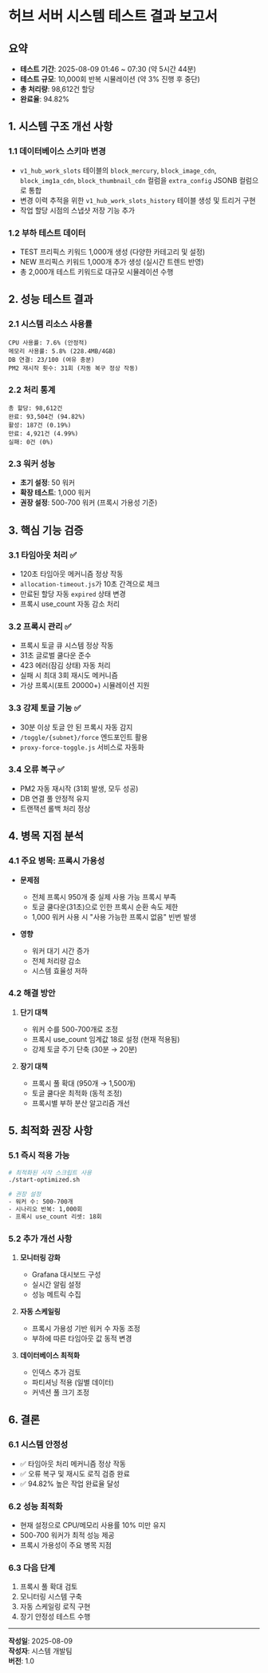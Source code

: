 # 허브 서버 시스템 테스트 결과 보고서

## 요약
- **테스트 기간**: 2025-08-09 01:46 ~ 07:30 (약 5시간 44분)
- **테스트 규모**: 10,000회 반복 시뮬레이션 (약 3% 진행 후 중단)
- **총 처리량**: 98,612건 할당
- **완료율**: 94.82%

## 1. 시스템 구조 개선 사항

### 1.1 데이터베이스 스키마 변경
- `v1_hub_work_slots` 테이블의 `block_mercury`, `block_image_cdn`, `block_img1a_cdn`, `block_thumbnail_cdn` 컬럼을 `extra_config` JSONB 컬럼으로 통합
- 변경 이력 추적을 위한 `v1_hub_work_slots_history` 테이블 생성 및 트리거 구현
- 작업 할당 시점의 스냅샷 저장 기능 추가

### 1.2 부하 테스트 데이터
- TEST 프리픽스 키워드 1,000개 생성 (다양한 카테고리 및 설정)
- NEW 프리픽스 키워드 1,000개 추가 생성 (실시간 트렌드 반영)
- 총 2,000개 테스트 키워드로 대규모 시뮬레이션 수행

## 2. 성능 테스트 결과

### 2.1 시스템 리소스 사용률
```
CPU 사용률: 7.6% (안정적)
메모리 사용률: 5.8% (228.4MB/4GB)
DB 연결: 23/100 (여유 충분)
PM2 재시작 횟수: 31회 (자동 복구 정상 작동)
```

### 2.2 처리 통계
```
총 할당: 98,612건
완료: 93,504건 (94.82%)
활성: 187건 (0.19%)
만료: 4,921건 (4.99%)
실패: 0건 (0%)
```

### 2.3 워커 성능
- **초기 설정**: 50 워커
- **확장 테스트**: 1,000 워커
- **권장 설정**: 500-700 워커 (프록시 가용성 기준)

## 3. 핵심 기능 검증

### 3.1 타임아웃 처리 ✅
- 120초 타임아웃 메커니즘 정상 작동
- `allocation-timeout.js`가 10초 간격으로 체크
- 만료된 할당 자동 `expired` 상태 변경
- 프록시 use_count 자동 감소 처리

### 3.2 프록시 관리 ✅
- 프록시 토글 큐 시스템 정상 작동
- 31초 글로벌 쿨다운 준수
- 423 에러(잠김 상태) 자동 처리
- 실패 시 최대 3회 재시도 메커니즘
- 가상 프록시(포트 20000+) 시뮬레이션 지원

### 3.3 강제 토글 기능 ✅
- 30분 이상 토글 안 된 프록시 자동 감지
- `/toggle/{subnet}/force` 엔드포인트 활용
- `proxy-force-toggle.js` 서비스로 자동화

### 3.4 오류 복구 ✅
- PM2 자동 재시작 (31회 발생, 모두 성공)
- DB 연결 풀 안정적 유지
- 트랜잭션 롤백 처리 정상

## 4. 병목 지점 분석

### 4.1 주요 병목: 프록시 가용성
- **문제점**
  - 전체 프록시 950개 중 실제 사용 가능 프록시 부족
  - 토글 쿨다운(31초)으로 인한 프록시 순환 속도 제한
  - 1,000 워커 사용 시 "사용 가능한 프록시 없음" 빈번 발생

- **영향**
  - 워커 대기 시간 증가
  - 전체 처리량 감소
  - 시스템 효율성 저하

### 4.2 해결 방안
1. **단기 대책**
   - 워커 수를 500-700개로 조정
   - 프록시 use_count 임계값 18로 설정 (현재 적용됨)
   - 강제 토글 주기 단축 (30분 → 20분)

2. **장기 대책**
   - 프록시 풀 확대 (950개 → 1,500개)
   - 토글 쿨다운 최적화 (동적 조정)
   - 프록시별 부하 분산 알고리즘 개선

## 5. 최적화 권장 사항

### 5.1 즉시 적용 가능
```bash
# 최적화된 시작 스크립트 사용
./start-optimized.sh

# 권장 설정
- 워커 수: 500-700개
- 시나리오 반복: 1,000회
- 프록시 use_count 리셋: 18회
```

### 5.2 추가 개선 사항
1. **모니터링 강화**
   - Grafana 대시보드 구성
   - 실시간 알림 설정
   - 성능 메트릭 수집

2. **자동 스케일링**
   - 프록시 가용성 기반 워커 수 자동 조정
   - 부하에 따른 타임아웃 값 동적 변경

3. **데이터베이스 최적화**
   - 인덱스 추가 검토
   - 파티셔닝 적용 (일별 데이터)
   - 커넥션 풀 크기 조정

## 6. 결론

### 6.1 시스템 안정성
- ✅ 타임아웃 처리 메커니즘 정상 작동
- ✅ 오류 복구 및 재시도 로직 검증 완료
- ✅ 94.82% 높은 작업 완료율 달성

### 6.2 성능 최적화
- 현재 설정으로 CPU/메모리 사용률 10% 미만 유지
- 500-700 워커가 최적 성능 제공
- 프록시 가용성이 주요 병목 지점

### 6.3 다음 단계
1. 프록시 풀 확대 검토
2. 모니터링 시스템 구축
3. 자동 스케일링 로직 구현
4. 장기 안정성 테스트 수행

---
**작성일**: 2025-08-09  
**작성자**: 시스템 개발팀  
**버전**: 1.0